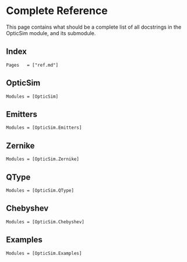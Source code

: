 # Complete Reference

This page contains what should be a complete list of all docstrings in the OpticSim module, and its submodule.

## Index

```@index
Pages   = ["ref.md"]
```

## OpticSim

```@autodocs
Modules = [OpticSim]
```

## Emitters

```@autodocs
Modules = [OpticSim.Emitters]
```

## Zernike

```@autodocs
Modules = [OpticSim.Zernike]
```

## QType

```@autodocs
Modules = [OpticSim.QType]
```

## Chebyshev

```@autodocs
Modules = [OpticSim.Chebyshev]
```

## Examples

```@autodocs
Modules = [OpticSim.Examples]
```
